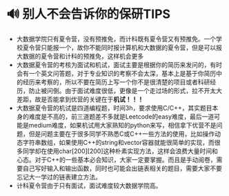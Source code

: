 # 🔊 别人不会告诉你的保研TIPS

* 大数据学院只有夏令营，没有预推免，而计科既有夏令营又有预推免。一个学校夏令营只能报一个，故你不能同时报计算机和大数据的夏令营，但是可以报大数据的夏令营和计科的预推免，这样机会更多
* 大数据夏令营的考核为面试和机试，面试主要是根据你的简历来发问的，有时会有一个英文问答题，对于专业知识的考察不会太深，基本上是基于你简历中的经历来考察的，所以不要在简历上写一个你不是很清楚的项目或者科研经历，防止被问倒。由于面试难度很低，更像是一个走过场的形式，拉不开太大差距，故是否能拿到优营的关键在于**机试！！！**
* 大数据夏令营的机试是四道编程题，时间3h，要求使用C/C++，其实题目本身的难度是不高的，前三道题差不多就是Leetcode的easy难度，最后一道可能是medium难度，如果机试用大家熟知的python来写，相信拿下优营不是问题，但是问题主要在于很多同学不熟悉C或C++一些方法的使用，比如操作动态字符串数组，如果使用C++的string和vector容器就能很简单的实现，而很多同学却在使用char\[200]\[200]这种朴素实现方法，这样会浪费大量时间和心态。对于C++的一些基本必会知识，大家一定要掌握。而且是手动阅卷，需要自己写好输入和输出函数，同时也可能会出链表相关的题目，需要大家不要忘记大一学过的链表建立方法。
* 计科夏令营由于只有面试，面试难度较大数据学院高。

